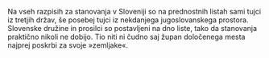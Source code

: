 Na vseh razpisih za stanovanja v Sloveniji so na prednostnih listah sami tujci iz tretjih držav, še posebej tujci iz nekdanjega jugoslovanskega prostora. Slovenske družine in prosilci so postavljeni na dno liste, tako da stanovanja praktično nikoli ne dobijo. Tio niti ni čudno saj župan določenega mesta najprej poskrbi za svoje »zemljake«.
